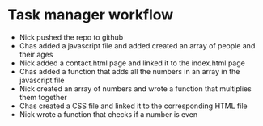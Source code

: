 # Task manager workflow

* Nick pushed the repo to github
* Chas added a javascript file and added created an array of people and their ages
* Nick added a contact.html page and linked it to the index.html page
* Chas added a function that adds all the numbers in an array in the javascript file
* Nick created an array of numbers and wrote a function that multiplies them together
* Chas created a CSS file and linked it to the corresponding HTML file
* Nick wrote a function that checks if a number is even
